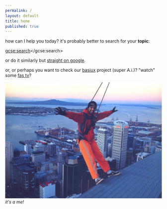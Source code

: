 ```yaml
---
permalink: /
layout: default
title: home
published: true
---
```


how can I help you today? it's probably better to search for your **topic**:

<script>
  (function() {
    var cx = '010647840594061099018:ofzvp-qmvj4';
    var gcse = document.createElement('script');
    gcse.type = 'text/javascript';
    gcse.async = true;
    gcse.src = 'https://cse.google.com/cse.js?cx=' + cx;
    var s = document.getElementsByTagName('script')[0];
    s.parentNode.insertBefore(gcse, s);
  })();
</script>
<gcse:search></gcse:search>

or do it similarly but [straight on google](https://www.google.com/?q=site:cregox.com+[random]).

or, or perhaps you want to check our [basiux](http://basiux.org) project (super A.i.)? "watch" some [fas tv](/tv)?

![sky walk on Auckland](skywalkcauerecorte.jpg)
*it's a me!*

<script>
    document.querySelectorAll('a[href*="[random]"]').forEach(function(item){
        item.href = item.href.replace('[random]', sample([
            'random', 'basiux', 'fuck', 'reason of life', 'trs', 'rfc',
            'imrs', 'password', 'faq', 'brain', 'philosophy', 'help',
            'data', 'backup', 'science', 'skeptic', 'spam', 'magic'
        ]));
    })
    function sample (items) {
        return items[Math.floor(Math.random() * items.length)];
    }
</script>
